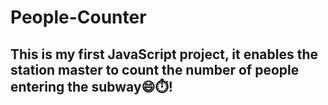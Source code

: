 # People-Counter

## This is my first JavaScript project, it enables the station master to count the number of people entering the subway😄⏱️!
